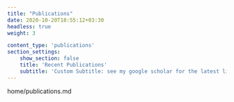 ```yaml
---
title: "Publications"
date: 2020-10-20T18:55:12+03:30
headless: true
weight: 3

content_type: 'publications'
section_settings:
    show_section: false
    title: 'Recent Publications'
    subtitle: 'Custom Subtitle: see my google scholar for the latest list'    
---
```


home/publications.md
